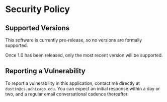 # Security Policy

## Supported Versions

This software is currently pre-release, so no versions are formally supported.

Once 1.0 has been released, only the most recent version will be supported.

## Reporting a Vulnerability

To report a vulnerability in this application, contact me directly at `dustin@cs.uchicago.edu`.
You can expect an initial response within a day or two, and a regular email conversational cadence thereafter.
